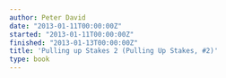 ```yaml
---
author: Peter David
date: "2013-01-11T00:00:00Z"
started: "2013-01-11T00:00:00Z"
finished: "2013-01-13T00:00:00Z"
title: 'Pulling up Stakes 2 (Pulling Up Stakes, #2)'
type: book
---
```

